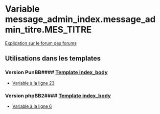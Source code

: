 # Variable message_admin_index.message_admin_titre.MES_TITRE
[Explication sur le forum des forums](http://forum.forumactif.com/t294113-listing-des-variables#message_admin_index.message_admin_titre.MES_TITRE)
## Utilisations dans les templates
### Version PunBB#### [Template index_body](punbb/index_body.md)
* [Variable à la ligne 23](../punbb/index_body.tpl#L23)
### Version phpBB2#### [Template index_body](subsilver/index_body.md)
* [Variable à la ligne 6](../subsilver/index_body.tpl#L6)